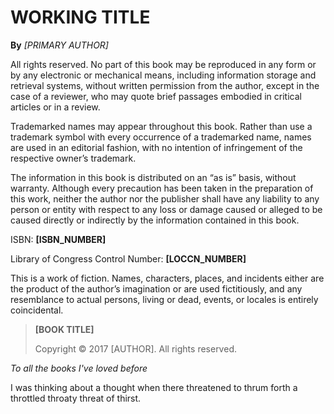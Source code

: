 <!-- Generate a draft from this file with this command:
    >>>/project: mdmerge -o manuscripts/draft.working.md manuscripts/build.working.md -->

<!-- Create a Page Break by inserting this line:
      <div style="page-break-after: always;"></div>
-->

# __WORKING TITLE__

__By__ *[PRIMARY AUTHOR]*

<!-- Include if there are collaborators. -->
<!-- <<[../copy/general/collaborators.md] -->

<div style="page-break-after: always;"></div>

All rights reserved. No part of this book may be reproduced in any form or by any electronic or mechanical means, including information storage and retrieval systems, without written permission from the author, except in the case of a reviewer, who may quote brief passages embodied in critical articles or in a review.

Trademarked names may appear throughout this book. Rather than use a trademark symbol with every occurrence of a trademarked name, names are used in an editorial fashion, with no intention of infringement of the respective owner’s trademark.

The information in this book is distributed on an “as is” basis, without warranty. Although every precaution has been taken in the preparation of this work, neither the author nor the publisher shall have any liability to any person or entity with respect to any loss or damage caused or alleged to be caused directly or indirectly by the information contained in this book.

ISBN: __[ISBN_NUMBER]__

Library of Congress Control Number: __[LOCCN_NUMBER]__

<!-- If your book is fiction, add this statement: -->

This is a work of fiction. Names, characters, places, and incidents either are the product of the author’s imagination or are used fictitiously, and any resemblance to actual persons, living or dead, events, or locales is entirely coincidental.

> __[BOOK TITLE]__
>
> Copyright © 2017 [AUTHOR]. All rights reserved.

<div style="page-break-after: always;"></div>

*To all the books I've loved before*

<div style="page-break-after: always;"></div>

I was thinking about a thought when there threatened to thrum forth a throttled throaty threat of thirst.
